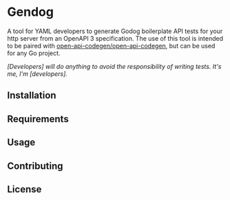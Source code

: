 # Gendog
A tool for YAML developers to generate Godog boilerplate API tests for your http server from an OpenAPI 3 specification.
The use of this tool is intended to be paired with [open-api-codegen/open-api-codegen](https://github.com/oapi-codegen/oapi-codegen/?tab=readme-ov-file),
but can be used for any Go project.

_\[Developers\] will do anything to avoid the responsibility of writing tests. It's me, I'm \[developers\]._

## Installation

## Requirements

## Usage

## Contributing

## License